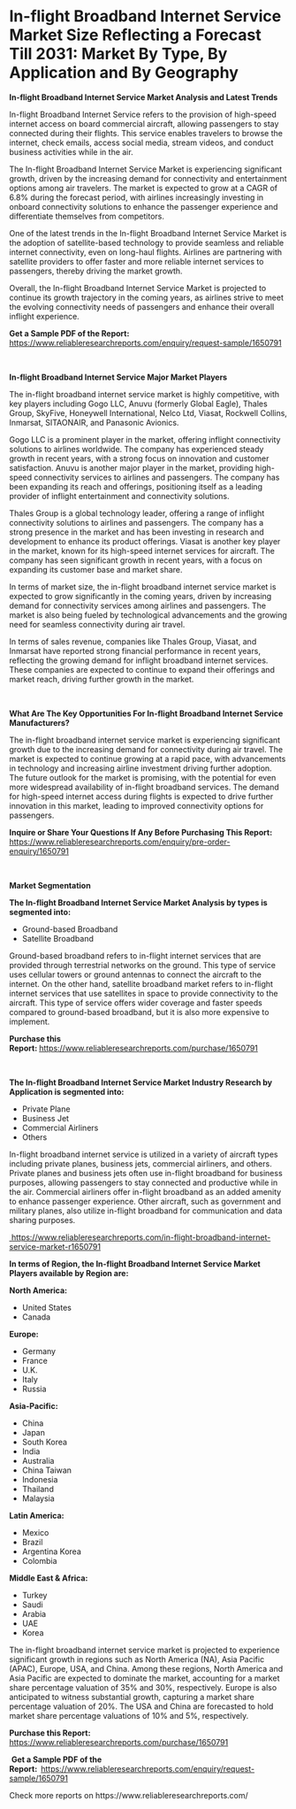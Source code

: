 <p><h1>In-flight Broadband Internet Service Market Size Reflecting a Forecast Till 2031: Market By Type, By Application and By Geography</h1></p><p><strong>In-flight Broadband Internet Service Market Analysis and Latest Trends</strong></p>
<p><p>In-flight Broadband Internet Service refers to the provision of high-speed internet access on board commercial aircraft, allowing passengers to stay connected during their flights. This service enables travelers to browse the internet, check emails, access social media, stream videos, and conduct business activities while in the air.</p><p>The In-flight Broadband Internet Service Market is experiencing significant growth, driven by the increasing demand for connectivity and entertainment options among air travelers. The market is expected to grow at a CAGR of 6.8% during the forecast period, with airlines increasingly investing in onboard connectivity solutions to enhance the passenger experience and differentiate themselves from competitors.</p><p>One of the latest trends in the In-flight Broadband Internet Service Market is the adoption of satellite-based technology to provide seamless and reliable internet connectivity, even on long-haul flights. Airlines are partnering with satellite providers to offer faster and more reliable internet services to passengers, thereby driving the market growth.</p><p>Overall, the In-flight Broadband Internet Service Market is projected to continue its growth trajectory in the coming years, as airlines strive to meet the evolving connectivity needs of passengers and enhance their overall inflight experience.</p></p>
<p><strong>Get a Sample PDF of the Report:&nbsp;</strong> <a href="https://www.reliableresearchreports.com/enquiry/request-sample/1650791">https://www.reliableresearchreports.com/enquiry/request-sample/1650791</a></p>
<p>&nbsp;</p>
<p><strong>In-flight Broadband Internet Service Major Market Players</strong></p>
<p><p>The in-flight broadband internet service market is highly competitive, with key players including Gogo LLC, Anuvu (formerly Global Eagle), Thales Group, SkyFive, Honeywell International, Nelco Ltd, Viasat, Rockwell Collins, Inmarsat, SITAONAIR, and Panasonic Avionics. </p><p>Gogo LLC is a prominent player in the market, offering inflight connectivity solutions to airlines worldwide. The company has experienced steady growth in recent years, with a strong focus on innovation and customer satisfaction. Anuvu is another major player in the market, providing high-speed connectivity services to airlines and passengers. The company has been expanding its reach and offerings, positioning itself as a leading provider of inflight entertainment and connectivity solutions.</p><p>Thales Group is a global technology leader, offering a range of inflight connectivity solutions to airlines and passengers. The company has a strong presence in the market and has been investing in research and development to enhance its product offerings. Viasat is another key player in the market, known for its high-speed internet services for aircraft. The company has seen significant growth in recent years, with a focus on expanding its customer base and market share.</p><p>In terms of market size, the in-flight broadband internet service market is expected to grow significantly in the coming years, driven by increasing demand for connectivity services among airlines and passengers. The market is also being fueled by technological advancements and the growing need for seamless connectivity during air travel. </p><p>In terms of sales revenue, companies like Thales Group, Viasat, and Inmarsat have reported strong financial performance in recent years, reflecting the growing demand for inflight broadband internet services. These companies are expected to continue to expand their offerings and market reach, driving further growth in the market.</p></p>
<p>&nbsp;</p>
<p><strong>What Are The Key Opportunities For In-flight Broadband Internet Service Manufacturers?</strong></p>
<p><p>The in-flight broadband internet service market is experiencing significant growth due to the increasing demand for connectivity during air travel. The market is expected to continue growing at a rapid pace, with advancements in technology and increasing airline investment driving further adoption. The future outlook for the market is promising, with the potential for even more widespread availability of in-flight broadband services. The demand for high-speed internet access during flights is expected to drive further innovation in this market, leading to improved connectivity options for passengers.</p></p>
<p><strong>Inquire or Share Your Questions If Any Before Purchasing This Report:</strong> <a href="https://www.reliableresearchreports.com/enquiry/pre-order-enquiry/1650791">https://www.reliableresearchreports.com/enquiry/pre-order-enquiry/1650791</a></p>
<p>&nbsp;</p>
<p><strong>Market Segmentation</strong></p>
<p><strong>The In-flight Broadband Internet Service Market Analysis by types is segmented into:</strong></p>
<p><ul><li>Ground-based Broadband</li><li>Satellite Broadband</li></ul></p>
<p><p>Ground-based broadband refers to in-flight internet services that are provided through terrestrial networks on the ground. This type of service uses cellular towers or ground antennas to connect the aircraft to the internet. On the other hand, satellite broadband market refers to in-flight internet services that use satellites in space to provide connectivity to the aircraft. This type of service offers wider coverage and faster speeds compared to ground-based broadband, but it is also more expensive to implement.</p></p>
<p><strong>Purchase this Report:&nbsp;</strong><a href="https://www.reliableresearchreports.com/purchase/1650791">https://www.reliableresearchreports.com/purchase/1650791</a></p>
<p>&nbsp;</p>
<p><strong>The In-flight Broadband Internet Service Market Industry Research by Application is segmented into:</strong></p>
<p><ul><li>Private Plane</li><li>Business Jet</li><li>Commercial Airliners</li><li>Others</li></ul></p>
<p><p>In-flight broadband internet service is utilized in a variety of aircraft types including private planes, business jets, commercial airliners, and others. Private planes and business jets often use in-flight broadband for business purposes, allowing passengers to stay connected and productive while in the air. Commercial airliners offer in-flight broadband as an added amenity to enhance passenger experience. Other aircraft, such as government and military planes, also utilize in-flight broadband for communication and data sharing purposes.</p></p>
<p><a href="https://www.reliableresearchreports.com/in-flight-broadband-internet-service-market-r1650791">&nbsp;https://www.reliableresearchreports.com/in-flight-broadband-internet-service-market-r1650791</a></p>
<p><strong>In terms of Region, the In-flight Broadband Internet Service Market Players available by Region are:</strong></p>
<p>
    <p> <strong> North America: </strong>
        <ul>
            <li>United States</li>
            <li>Canada</li>
        </ul>
        </p> 
    <p> <strong> Europe: </strong>
        <ul>
            <li>Germany</li>
            <li>France</li>
            <li>U.K.</li>
            <li>Italy</li>
            <li>Russia</li>
        </ul>
        </p> 
    <p> <strong> Asia-Pacific: </strong>
        <ul>
            <li>China</li>
            <li>Japan</li>
            <li>South Korea</li>
            <li>India</li>
            <li>Australia</li>
            <li>China Taiwan</li>
            <li>Indonesia</li>
            <li>Thailand</li>
            <li>Malaysia</li>
        </ul>
        </p> 
    <p> <strong> Latin America: </strong>
        <ul>
            <li>Mexico</li>
            <li>Brazil</li>
            <li>Argentina Korea</li>
            <li>Colombia</li>
        </ul>
        </p> 
    <p> <strong> Middle East & Africa: </strong>
        <ul>
            <li>Turkey</li>
            <li>Saudi</li>
            <li>Arabia</li>
            <li>UAE</li>
            <li>Korea</li>
        </ul>
    </p>
    </p>
<p><p>The in-flight broadband internet service market is projected to experience significant growth in regions such as North America (NA), Asia Pacific (APAC), Europe, USA, and China. Among these regions, North America and Asia Pacific are expected to dominate the market, accounting for a market share percentage valuation of 35% and 30%, respectively. Europe is also anticipated to witness substantial growth, capturing a market share percentage valuation of 20%. The USA and China are forecasted to hold market share percentage valuations of 10% and 5%, respectively.</p></p>
<p><strong>Purchase this Report: </strong><a href="https://www.reliableresearchreports.com/purchase/1650791">https://www.reliableresearchreports.com/purchase/1650791</a></p>
<p>&nbsp;<strong>Get a Sample PDF of the Report:&nbsp;&nbsp;</strong><a href="https://www.reliableresearchreports.com/enquiry/request-sample/1650791">https://www.reliableresearchreports.com/enquiry/request-sample/1650791</a></p>
<p><strong></strong></p>
<p>Check more reports on https://www.reliableresearchreports.com/</p>